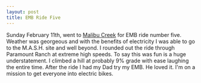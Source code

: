 ```yaml
---
layout: post
title: EMB Ride Five
---
```

Sunday February 11th, went to <a href="http://www.malibucreekstatepark.org">Malibu Creek</a> for EMB ride number five.  Weather was georgeous and with the benefits of electricity I was able to go to the M.A.S.H. site and well beyond.  I rounded out the ride through
Paramount Ranch at extreme high speeds.  To say this was fun is a huge understatement.  I climbed a hill at probably 9% grade with ease 
laughing the entire time.  After the ride I had my Dad try my EMB.  He loved it.  I'm on a mission to get everyone into electric bikes.
